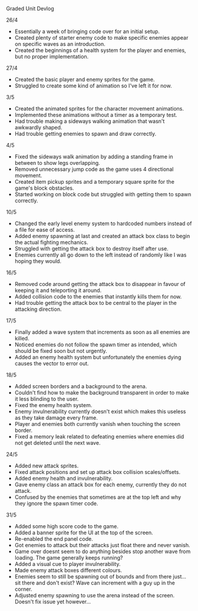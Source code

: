 Graded Unit Devlog

26/4
- Essentially a week of bringing code over for an initial setup.
- Created plenty of starter enemy code to make specific enemies appear on specific waves as an introduction.
- Created the beginnings of a health system for the player and enemies, but no proper implementation.

27/4
- Created the basic player and enemy sprites for the game.
- Struggled to create some kind of animation so I've left it for now.

3/5
- Created the animated sprites for the character movement animations.
- Implemented these animations without a timer as a temporary test.
- Had trouble making a sideways walking animation that wasn't awkwardly shaped.
- Had trouble getting enemies to spawn and draw correctly.

4/5
- Fixed the sideways walk animation by adding a standing frame in between to show legs overlapping.
- Removed unnecessary jump code as the game uses 4 directional movement.
- Created item pickup sprites and a temporary square sprite for the game's block obstacles.
- Started working on block code but struggled with getting them to spawn correctly.

10/5
- Changed the early level enemy system to hardcoded numbers instead of a file for ease of access.
- Added enemy spawning at last and created an attack box class to begin the actual fighting mechanics.
- Struggled with getting the attack box to destroy itself after use.
- Enemies currently all go down to the left instead of randomly like I was hoping they would.

16/5
- Removed code around getting the attack box to disappear in favour of keeping it and teleporting it around.
- Added collision code to the enemies that instantly kills them for now.
- Had trouble getting the attack box to be central to the player in the attacking direction.

17/5
- Finally added a wave system that increments as soon as all enemies are killed.
- Noticed enemies do not follow the spawn timer as intended, which should be fixed soon but not urgently.
- Added an enemy health system but unfortunately the enemies dying causes the vector to error out.

18/5
- Added screen borders and a background to the arena.
- Couldn't find how to make the background transparent in order to make it less blinding to the user.
- Fixed the enemy health system.
- Enemy invulnerability currently doesn't exist which makes this useless as they take damage every frame.
- Player and enemies both currently vanish when touching the screen border.
- Fixed a memory leak related to defeating enemies where enemies did not get deleted until the next wave.

24/5
- Added new attack sprites.
- Fixed attack positions and set up attack box collision scales/offsets.
- Added enemy health and invulnerability.
- Gave enemy class an attack box for each enemy, currently they do not attack.
- Confused by the enemies that sometimes are at the top left and why they ignore the spawn timer code.

31/5
- Added some high score code to the game.
- Added a banner sprite for the UI at the top of the screen.
- Re-enabled the end panel code.
- Got enemies to attack but their attacks just float there and never vanish.
- Game over doesnt seem to do anything besides stop another wave from loading. The game generally keeps running?
- Added a visual cue to player invulnerability.
- Made enemy attack boxes different colours.
- Enemies seem to still be spawning out of bounds and from there just... sit there and don't exist? Wave can increment with a guy up in the corner.
- Adjusted enemy spawning to use the arena instead of the screen. Doesn't fix issue yet however...